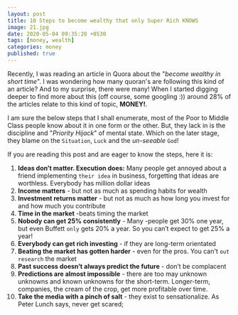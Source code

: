 ```yaml
---
layout: post
title: 10 Steps to become wealthy that only Super Rich KNOWS
image: 21.jpg
date: 2020-05-04 09:35:20 +0530
tags: [money, wealth]
categories: money
published: true
---
```

Recently, I was reading an article in Quora about the "_become wealthy in short time_". I was wondering how many quoran's are following this kind of an article? And to my surprise, there were many! When I started digging deeper to find more about this (off course, some googling :)) around 28% of the articles relate to this kind of topic, **MONEY!**.

I am sure the below steps that I shall enumerate, most of the Poor to Middle Class people know about it in one form or the other. But, they lack in is the discipline and "_Priority Hijack_" of mental state. Which on the later stage, they blame on the `Situation`, `Luck` and the _un-seeable_ `God`!

If you are reading this post and are eager to know the steps, here it is:


1. **Ideas don’t matter. Execution does:** Many people get annoyed about a friend implementing `their idea` in business, forgetting that ideas are worthless. Everybody has million dollar ideas
1. **Income matters** - but not as much as spending habits for wealth
1. **Investment returns matter** - but not as much as how long you invest for and how much you contribute
1. **Time in the market** -beats timing the market
1. **Nobody can get 25% consistently** - Many -people get 30% one year, but even Buffett `only` gets 20% a year. So you can’t expect to get 25% a year!
1. **Everybody can get rich investing** - if they are long-term orientated
1. **Beating the market has gotten harder** - even for the pros. You can't `out research` the market
1. **Past success doesn’t always predict the future** - don’t be complacent
1. **Predictions are almost impossible** - there are too may unknown unknowns and known unknowns for the short-term. Longer-term, companies, the cream of the crop, get more profitable over time.
1. **Take the media with a pinch of salt** - they exist to sensationalize. As Peter Lunch says, never get scared;
